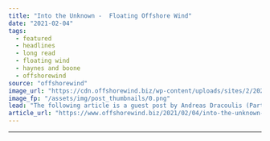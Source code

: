 ```yaml
---
title: "Into the Unknown -  Floating Offshore Wind"
date: "2021-02-04"
tags: 
  - featured
  - headlines
  - long read
  - floating wind
  - haynes and boone
  - offshorewind
source: "offshorewind"
image_url: "https://cdn.offshorewind.biz/wp-content/uploads/sites/2/2021/02/04111010/Into-the-Unknown-Floating-Offshore-Wind-2.png"
image_fp: "/assets/img/post_thumbnails/0.png"
lead: "The following article is a guest post by Andreas Dracoulis (Partner), and Jonathan Morton"
article_url: "https://www.offshorewind.biz/2021/02/04/into-the-unknown-floating-offshore-wind/"
---
```


---
